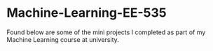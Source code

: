# Machine-Learning-EE-535
Found below are some of the mini projects I completed as part of my Machine Learning course at university.
